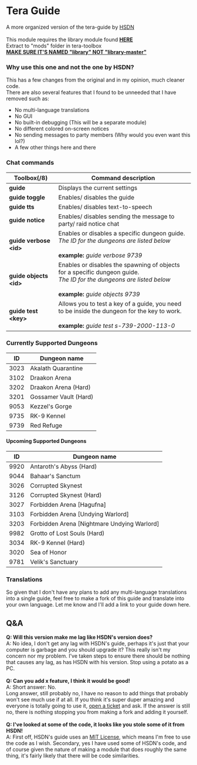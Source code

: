 # **Tera Guide**
A more organized version of the tera-guide by [HSDN](https://github.com/HSDN)<br>
<br>
This module requires the library module found <u>**[HERE](https://github.com/tera-toolbox-mods/library)**</u><br>
Extract to "mods" folder in tera-toolbox<br>
<u>**MAKE SURE IT'S NAMED "library" NOT "library-master"**</u>

### **Why use this one and not the one by HSDN?**
This has a few changes from the original and in my opinion, much cleaner code.<br>
There are also several features that I found to be unneeded that I have removed such as:
- No multi-language translations
- No GUI
- No built-in debugging (This will be a separate module)
- No different colored on-screen notices
- No sending messages to party members (Why would you even want this lol?)
- A few other things here and there

### **Chat commands**
Toolbox(/8) | Command description
--- | ---
**guide** | Displays the current settings
**guide toggle** | Enables/ disables the guide
**guide tts** | Enables/ disables text-to-speech
**guide notice** | Enables/ disables sending the message to party/ raid notice chat
**guide verbose \<id\>** | Enables or disables a specific dungeon guide.<br>*The ID for the dungeons are listed below*<br><br>**example:** *guide verbose 9739*
**guide objects \<id\>** | Enables or disables the spawning of objects for a specific dungeon guide.<br>*The ID for the dungeons are listed below*<br><br>**example:** *guide objects 9739*
**guide test \<key\>** | Allows you to test a key of a guide, you need to be inside the dungeon for the key to work.<br><br>**example:** *guide test s-739-2000-113-0*

### **Currently Supported Dungeons**

ID | Dungeon name
--- | ---
3023 | Akalath Quarantine
3102 | Draakon Arena
3202 | Draakon Arena (Hard)
3201 | Gossamer Vault (Hard)
9053 | Kezzel's Gorge
9735 | RK-9 Kennel
9739 | Red Refuge

#### **Upcoming Supported Dungeons**

ID | Dungeon name
--- | ---
9920 | Antaroth's Abyss (Hard)
9044 | Bahaar's Sanctum
3026 | Corrupted Skynest
3126 | Corrupted Skynest (Hard)
3027 | Forbidden Arena [Hagufna]
3103 | Forbidden Arena [Undying Warlord]
3203 | Forbidden Arena [Nightmare Undying Warlord]
9982 | Grotto of Lost Souls (Hard)
3034 | RK-9 Kennel (Hard)
3020 | Sea of Honor
9781 | Velik's Sanctuary

### **Translations**
So given that I don't have any plans to add any multi-language translations into a single guide, feel free to make a fork of this guide and translate into your own language. Let me know and I'll add a link to your guide down here.

## **Q&A**
**Q: Will this version make me lag like HSDN's version does?**<br>
A: No idea, I don't get any lag with HSDN's guide, perhaps it's just that your computer is garbage and you should upgrade it? This really isn't my concern nor my problem. I've taken steps to ensure there should be nothing that causes any lag, as has HSDN with his version. Stop using a potato as a PC.<br>
<br>
**Q: Can you add x feature, I think it would be good!**<br>
A: Short answer: No.<br>
Long answer, still probably no, I have no reason to add things that probably won't see much use if at all. If you think it's super duper amazing and everyone is totally going to use it, [open a ticket](https://github.com/Multarix/tera-guide-custom/issues) and ask. If the answer is still no, there is nothing stopping you from making a fork and adding it yourself.<br>
<br>
**Q: I've looked at some of the code, it looks like you stole some of it from HSDN!**<br>
A: First off, HSDN's guide uses an [MIT License](https://en.wikipedia.org/wiki/MIT_License), which means I'm free to use the code as I wish. Secondary, yes I have used some of HSDN's code, and of course given the nature of making a module that does roughly the same thing, it's fairly likely that there will be code similarities.<br>
<br>
